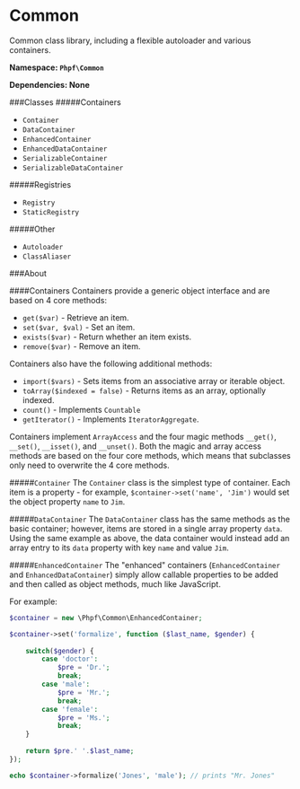 Common
======

Common class library, including a flexible autoloader and various containers.

**Namespace: `Phpf\Common`**

**Dependencies: None**

###Classes
#####Containers
 * `Container`
 * `DataContainer`
 * `EnhancedContainer`
 * `EnhancedDataContainer`
 * `SerializableContainer`
 * `SerializableDataContainer`

#####Registries
 * `Registry`
 * `StaticRegistry`

#####Other
 * `Autoloader`
 * `ClassAliaser`


###About

####Containers
Containers provide a generic object interface and are based on 4 core methods:
 * `get($var)` - Retrieve an item.
 * `set($var, $val)` - Set an item.
 * `exists($var)` - Return whether an item exists.
 * `remove($var)` - Remove an item.

Containers also have the following additional methods:
 * `import($vars)` - Sets items from an associative array or iterable object.
 * `toArray($indexed = false)` - Returns items as an array, optionally indexed.
 * `count()` - Implements `Countable`
 * `getIterator()` - Implements `IteratorAggregate`.

Containers implement `ArrayAccess` and the four magic methods `__get()`, `__set()`, `__isset()`, and `__unset()`. Both the magic and array access methods are based on the four core methods, which means that subclasses only need to overwrite the 4 core methods.

#####`Container`
The `Container` class is the simplest type of container. Each item is a property - for example, `$container->set('name', 'Jim')` would set the object property `name` to `Jim`.

#####`DataContainer`
The `DataContainer` class has the same methods as the basic container; however, items are stored in a single array property `data`. Using the same example as above, the data container would instead add an array entry to its `data` property with key `name` and value `Jim`.

#####`EnhancedContainer`
The "enhanced" containers (`EnhancedContainer` and `EnhancedDataContainer`) simply allow callable properties to be added and then called as object methods, much like JavaScript.

For example:
```php
$container = new \Phpf\Common\EnhancedContainer;

$container->set('formalize', function ($last_name, $gender) {
	
	switch($gender) {
		case 'doctor':
			$pre = 'Dr.';
			break;
		case 'male':
			$pre = 'Mr.';
			break;
		case 'female':
			$pre = 'Ms.';
			break;
	}
	
	return $pre.' '.$last_name;
});

echo $container->formalize('Jones', 'male'); // prints "Mr. Jones"
```

